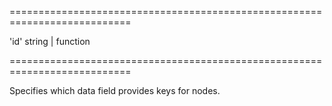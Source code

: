<!--**
/*-------------------------------------------
    Auto-generated file. Do not modify.
-------------------------------------------

**-->
===========================================================================
<!--default-->'id'<!--/default-->
<!--type-->string | function<!--/type-->
===========================================================================

<!--shortDescription-->
Specifies which data field provides keys for nodes.
<!--/shortDescription-->

<!--fullDescription-->

<!--/fullDescription-->